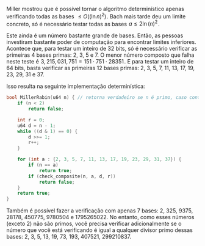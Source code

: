 
Miller mostrou que é possível tornar o algoritmo determinístico apenas verificando todas as bases  $\le O((\ln n)^2)$ . Bach mais tarde deu um limite concreto, só é necessário testar todas as bases  $a \le 2 \ln(n)^2$ .

Este ainda é um número bastante grande de bases. Então, as pessoas investiram bastante poder de computação para encontrar limites inferiores. Acontece que, para testar um inteiro de 32 bits, só é necessário verificar as primeiras 4 bases primas: 2, 3, 5 e 7. O menor número composto que falha neste teste é  $3,215,031,751 = 151 \cdot 751 \cdot 28351$ . E para testar um inteiro de 64 bits, basta verificar as primeiras 12 bases primas: 2, 3, 5, 7, 11, 13, 17, 19, 23, 29, 31 e 37.

Isso resulta na seguinte implementação determinística:

```cpp
bool MillerRabin(u64 n) { // retorna verdadeiro se n é primo, caso contrário, retorna falso.
    if (n < 2)
        return false;

    int r = 0;
    u64 d = n - 1;
    while ((d & 1) == 0) {
        d >>= 1;
        r++;
    }

    for (int a : {2, 3, 5, 7, 11, 13, 17, 19, 23, 29, 31, 37}) {
        if (n == a)
            return true;
        if (check_composite(n, a, d, r))
            return false;
    }
    return true;
}
```
Também é possível fazer a verificação com apenas 7 bases: 2, 325, 9375, 28178, 450775, 9780504 e 1795265022. No entanto, como esses números (exceto 2) não são primos, você precisa verificar adicionalmente se o número que você está verificando é igual a qualquer divisor primo dessas bases: 2, 3, 5, 13, 19, 73, 193, 407521, 299210837.